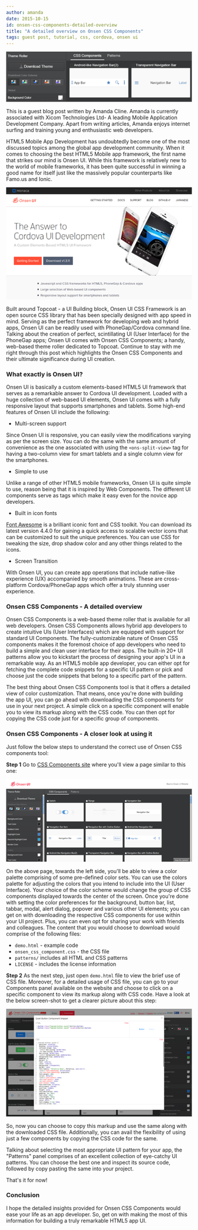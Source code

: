 ```yaml
---
author: amanda
date: 2015-10-15
id: onsen-css-components-detailed-overview
title: "A detailed overview on Onsen CSS Components"
tags: guest post, tutorial, css, cordova, onsen ui
---
```


![Onsen CSS Components](/blog/content/images/2015/Oct/css_components_header.png)

This is a guest blog post written by Amanda Cline. Amanda is currently associated with Xicom Technologies Ltd- A leading Mobile Application Development Company. Apart from writing articles, Amanda enjoys internet surfing and training young and enthusiastic web developers.

HTML5 Mobile App Development has undoubtedly become one of the most discussed topics among the global app development community. When it comes to choosing the best HTML5 Mobile app framework, the first name that strikes our mind is Onsen UI. While this framework is relatively new to the world of mobile frameworks, it has been quite successful in winning a good name for itself just like the massively popular counterparts like Famo.us and Ionic.

<!-- more -->

![OnsenUI landing](/blog/content/images/2015/Oct/onsen_landing.png)

Built around Topcoat - a UI Building block, Onsen UI CSS Framework is an open source CSS library that has been specially designed with app speed in mind. Serving as the perfect framework for developing web and hybrid apps, Onsen UI can be readily used with PhoneGap/Cordova command line. Talking about the creation of perfect, scintillating UI (User Interface) for the PhoneGap apps; Onsen UI comes with Onsen CSS Components; a handy, web-based theme roller dedicated to Topcoat. Continue to stay with me right through this post which highlights the Onsen CSS Components and their ultimate significance during UI creation.

### What exactly is Onsen UI?

Onsen UI is basically a custom elements-based HTML5 UI framework that serves as a remarkable answer to Cordova UI development. Loaded with a huge collection of web-based UI elements, Onsen UI comes with a fully responsive layout that supports smartphones and tablets. Some high-end features of Onsen UI include the following:

* Multi-screen support

Since Onsen UI is responsive, you can easily view the modifications varying as per the screen size. You can do the same with the same amount of convenience as the one associated with using the `<ons-split-view>` tag for having a two-column view for smart tablets and a single column view for the smartphones.

* Simple to use

Unlike a range of other HTML5 mobile frameworks, Onsen UI is quite simple to use, reason being that it is inspired by Web Components. The different UI components serve as tags which make it easy even for the novice app developers.

* Built in icon fonts

[Font Awesome](https://fortawesome.github.io/Font-Awesome/) is a brilliant iconic font and CSS toolkit. You can download its latest version 4.4.0 for gaining a quick access to  scalable vector icons that can be customized to suit the unique preferences. You can use CSS for tweaking the size, drop shadow color and any other things related to the icons.

* Screen Transition

With Onsen UI, you can create app operations that include native-like experience (UX) accompanied by smooth animations. These are cross-platform Cordova/PhoneGap apps which offer a truly stunning user experience.

### Onsen CSS Components - A detailed overview

Onsen CSS Components is a web-based theme roller that is available for all web developers. Onsen CSS Components allows hybrid app developers to create intuitive UIs (User Interfaces) which are equipped with support for standard UI Components. The fully-customizable nature of Onsen CSS components makes it the foremost choice of app developers who need to build a simple and clean user interface for their apps. The built-in 20+ UI patterns allow you to kickstart the process of designing your app's UI in a remarkable way. As an HTML5 mobile app developer, you can either opt for fetching the complete code snippets for a specific UI pattern or pick and choose just the code snippets that belong to a specific part of the pattern.

The best thing about Onsen CSS Components tool is that it offers a detailed view of color customization. That means, once you're done with building the app UI, you can go ahead with downloading the CSS components for use in your next project. A simple click on a specific component will enable you to view its markup along with the CSS code. You can then opt for copying the CSS code just for a specific group of components.

### Onsen CSS Components - A closer look at using it

Just follow the below steps to understand the correct use of Onsen CSS components tool:

**Step 1** Go to [CSS Components site](http://components.onsen.io/) where you'll view a page similar to this one:

![Onsen CSS Components](/blog/content/images/2015/Oct/css_components.png)

On the above page, towards the left side, you'll be able to view a color palette comprising of some pre-defined color sets. You can use the colors palette for adjusting the colors that you intend to include into the UI (User Interface). Your choice of the color scheme would change the group of CSS components displayed towards the center of the screen. Once you're done with setting the color preferences for the background, button bar, list, tabbar, modal, alert dialog, popover and various other UI elements; you can get on with downloading the respective CSS components for use within your UI project. Plus, you can even opt for sharing your work with friends and colleagues. The content that you would choose to download would comprise of the following files:

  * `demo.html` - example code
  * `onsen_css_component.css` - the CSS file
  * `patterns/` includes all HTML and CSS patterns
  * `LICENSE` - includes the license information

**Step 2** As the next step, just open `demo.html` file to view the brief use of CSS file. Moreover, for a detailed usage of CSS file, you can go to your Components panel available on the website and choose to click on a specific component to view its markup along with CSS code. Have a look at the below screen-shot to get a clearer picture about this step:

![Onsen CSS Components](/blog/content/images/2015/Oct/css_components_example.png)

So, now you can choose to copy this markup and use the same along with the downloaded CSS file. Additionally, you can avail the flexibility of using just a few components by copying the CSS code for the same.

Talking about selecting the most appropriate UI pattern for your app, the "Patterns" panel comprises of an excellent collection of eye-catchy UI patterns. You can choose the best one and inspect its source code, followed by copy pasting the same into your project.

That's it for now!

### Conclusion

I hope the detailed insights provided for Onsen CSS Components would ease your life as an app developer. So, get on with making the most of this information for building a truly remarkable HTML5 app UI.
